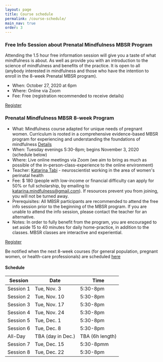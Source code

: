```yaml
---
layout: page
title: Course schedule
permalink: /course-schedule/
main_nav: true
order: 3
---
```




### Free Info Session about Prenatal Mindfulness MBSR Program
Attending the 1.5 hour free information session will give you a taste of what mindfulness is about. As well as provide you with an introduction to the science of mindfulness and benefits of the practice. It is open to all (anybody interested in mindfulness and those who have the intention to enroll in the 8-week Prenatal MBSR program).

- When: October 27, 2020 at 6pm
- Where: Online via Zoom
- Fee: Free (registration recommended to receive details)

[Register](/register/)



### Prenatal Mindfulness MBSR 8-week Program
- What: Mindfulness course adapted for unique needs of pregnant women. Curriculum is rooted in a comprehensive evidence-based MBSR program for experiencing and understanding the foundations of mindfulness [Details](/mbsr/)
- When: Tuesday evenings 5:30-8pm; begins November 3, 2020 (schedule below)
- Where: Live online meetings via Zoom (we aim to bring as much as possible of the in-person-class-experience to the online environment)
- Teacher: [Katarina Tabi](/about/) - neuroscientist working in the area of women's perinatal health
- Fee: $ 180 (people with low-income or financial difficulty can apply for 50% or full scholarship, by emailing to katarina.mindfulness@gmail.com). If resources prevent you from joining, you will not be turned away. 
- Prerequisites: All MBSR participants are recommended to attend the free info session prior to the beginning of the MBSR program. If you are unable to attend the info session, please contact the teacher for an alternative.
- Notes: In order to fully benefit from the program, you are encouraged to set aside 15 to 40 minutes for daily home-practice, in addition to the classes. MBSR classes are interactive and experiential. 

[Register](/register-8week-mbsr/)

Be notified when the next 8-week courses (for general population, pregnant women, or health-care professionals) are scheduled [here](/notify/)

#### Schedule

| Session   | Date         | Time     |
|-----------|--------------|----------|
| Session 1 | Tue, Nov. 3 | 5:30-8pm |
| Session 2 | Tue, Nov. 10  | 5:30-8pm |
| Session 3 | Tue, Nov. 17 | 5:30-8pm |
| Session 4 | Tue, Nov. 24 | 5:30-8pm |
| Session 5 | Tue, Dec. 1 | 5:30-8pm |
| Session 6 | Tue, Dec. 8  | 5:30-8pm |
| All-Day | TBA (day in Dec.) | TBA (6h length) |
| Session 7 | Tue, Dec. 15 | 5:30-8pmm |
| Session 8 | Tue, Dec. 22 | 5:30-8pm |
